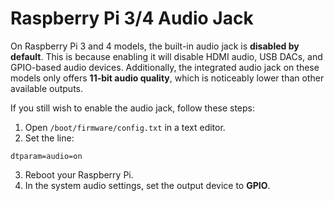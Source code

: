 # Raspberry Pi 3/4 Audio Jack

On Raspberry Pi 3 and 4 models, the built-in audio jack is **disabled by default**. This is because enabling it will disable HDMI audio, USB DACs, and GPIO-based audio devices.
Additionally, the integrated audio jack on these models only offers **11-bit audio quality**, which is noticeably lower than other available outputs.

If you still wish to enable the audio jack, follow these steps:

1. Open `/boot/firmware/config.txt` in a text editor.
2. Set the line:
```
dtparam=audio=on
```
3. Reboot your Raspberry Pi.
4. In the system audio settings, set the output device to **GPIO**.